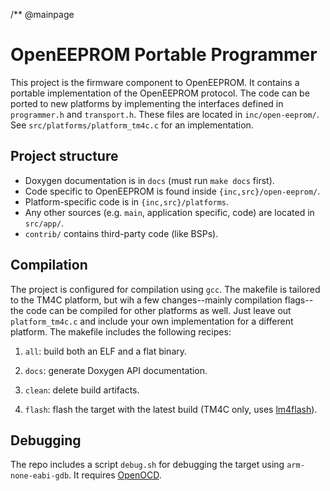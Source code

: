 /** @mainpage

# OpenEEPROM Portable Programmer 

This project is the firmware component to OpenEEPROM. It contains a portable implementation of the OpenEEPROM protocol. The code 
can be ported to new platforms by implementing the interfaces defined in `programmer.h` and `transport.h`.
These files are located in `inc/open-eeprom/`. See `src/platforms/platform_tm4c.c` for an implementation.

## Project structure 

- Doxygen documentation is in `docs` (must run `make docs` first).
- Code specific to OpenEEPROM is found inside `{inc,src}/open-eeprom/`.
- Platform-specific code is in `{inc,src}/platforms`.
- Any other sources (e.g. `main`, application specific, code) are located in `src/app/`.
- `contrib/` contains third-party code (like BSPs).

## Compilation

The project is configured for compilation using `gcc`. The makefile is tailored to the TM4C platform, 
but wih a few changes--mainly compilation flags--the code can be compiled for other platforms as well. Just leave out `platform_tm4c.c`
and include your own implementation for a different platform. The makefile includes the following recipes:

1. `all`: build both an ELF and a flat binary.

2. `docs`: generate Doxygen API documentation.

3. `clean`: delete build artifacts.

4. `flash`: flash the target with the latest build (TM4C only, uses [lm4flash](https://github.com/utzig/lm4tools.git)).

## Debugging
The repo includes a script `debug.sh` for debugging the target using `arm-none-eabi-gdb`. It requires 
[OpenOCD](https://github.com/openocd-org/openocd.git).

